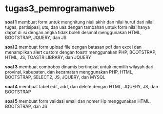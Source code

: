 # tugas3_pemrogramanweb
<p><b>soal 1</b>  membuat form untuk menghitung niali akhir dan nilai huruf dari nilai tugas, partisipasi, uts, dan uas dengan tambahan untuk form nilai hanya dapat di isi dengan angka tidak boleh desimal menggunakan HTML, BOOTSTRAP, JQUERY, dan JS
<p><b>soal 2</b>  membuat form upload file dengan batasan pdf dan excel dan menampilkan alert custom dengan toastr menggunakan PHP, BOOTSTRAP, HTML, JS, TOASTR LIBRARY, dan JQUERY
<p><b>soal 3</b>  membuat combobox dinamis bertingkat untuk memilih wilayah dari provinsi, kabupaten, dan kecamatan menggunakan PHP, HTML, BOOTSTRAP, SELECT2, JS, JQUERY, dan MYSQL
<p><b>soal 4</b> membuat tabel edit, add, dan delete dengan HTML, JQUERY, JS, dan BOOTSTRAP
<p><b>soal 5</b>  membuat form validasi email dan nomer Hp menggunakan HTML, BOOTSTRAP, dan JS
